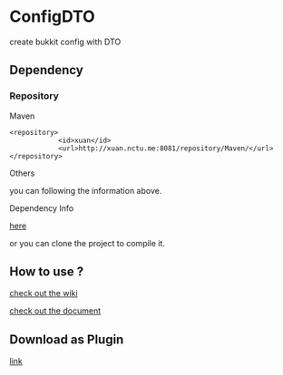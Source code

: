 # ConfigDTO
create bukkit config with DTO

## Dependency

### Repository 

Maven

```mxml
<repository>
            <id>xuan</id>
            <url>http://xuan.nctu.me:8081/repository/Maven/</url>
</repository>
```

Others

you can following the information above. 

Dependency Info

[here](http://xuan.nctu.me:8081/#browse/browse:Maven:com%2Fericlam%2Fmc%2FConfigDTO-API)


or you can clone the project to compile it.

## How to use ?

[check out the wiki](https://github.com/eric2788/ConfigDTO/wiki)

[check out the document](https://github.com/eric2788/ConfigDTO-docs)

## Download as Plugin

[link](http://www.mediafire.com/file/5ih5688ft8b79r9/ConfigDTO.jar/file)

